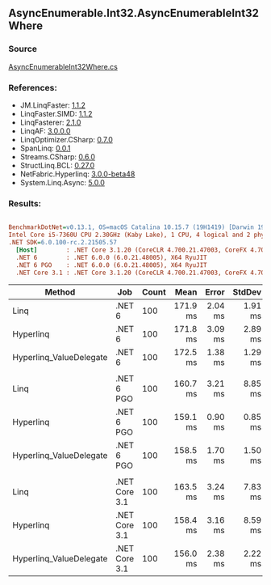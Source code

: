 ﻿## AsyncEnumerable.Int32.AsyncEnumerableInt32Where

### Source
[AsyncEnumerableInt32Where.cs](../LinqBenchmarks/AsyncEnumerable/Int32/AsyncEnumerableInt32Where.cs)

### References:
- JM.LinqFaster: [1.1.2](https://www.nuget.org/packages/JM.LinqFaster/1.1.2)
- LinqFaster.SIMD: [1.1.2](https://www.nuget.org/packages/LinqFaster.SIMD/1.0.3)
- LinqFasterer: [2.1.0](https://www.nuget.org/packages/LinqFasterer/2.1.0)
- LinqAF: [3.0.0.0](https://www.nuget.org/packages/LinqAF/3.0.0.0)
- LinqOptimizer.CSharp: [0.7.0](https://www.nuget.org/packages/LinqOptimizer.CSharp/0.7.0)
- SpanLinq: [0.0.1](https://www.nuget.org/packages/SpanLinq/0.0.1)
- Streams.CSharp: [0.6.0](https://www.nuget.org/packages/Streams.CSharp/0.6.0)
- StructLinq.BCL: [0.27.0](https://www.nuget.org/packages/StructLinq/0.27.0)
- NetFabric.Hyperlinq: [3.0.0-beta48](https://www.nuget.org/packages/NetFabric.Hyperlinq/3.0.0-beta48)
- System.Linq.Async: [5.0.0](https://www.nuget.org/packages/System.Linq.Async/5.0.0)

### Results:
``` ini

BenchmarkDotNet=v0.13.1, OS=macOS Catalina 10.15.7 (19H1419) [Darwin 19.6.0]
Intel Core i5-7360U CPU 2.30GHz (Kaby Lake), 1 CPU, 4 logical and 2 physical cores
.NET SDK=6.0.100-rc.2.21505.57
  [Host]        : .NET Core 3.1.20 (CoreCLR 4.700.21.47003, CoreFX 4.700.21.47101), X64 RyuJIT
  .NET 6        : .NET 6.0.0 (6.0.21.48005), X64 RyuJIT
  .NET 6 PGO    : .NET 6.0.0 (6.0.21.48005), X64 RyuJIT
  .NET Core 3.1 : .NET Core 3.1.20 (CoreCLR 4.700.21.47003, CoreFX 4.700.21.47101), X64 RyuJIT


```
|                  Method |           Job | Count |     Mean |   Error |  StdDev |   Median |        Ratio | RatioSD | Allocated |
|------------------------ |-------------- |------ |---------:|--------:|--------:|---------:|-------------:|--------:|----------:|
|                    Linq |        .NET 6 |   100 | 171.9 ms | 2.04 ms | 1.91 ms | 172.4 ms |     baseline |         |     51 KB |
|               Hyperlinq |        .NET 6 |   100 | 171.8 ms | 3.09 ms | 2.89 ms | 171.9 ms | 1.00x faster |   0.02x |     37 KB |
| Hyperlinq_ValueDelegate |        .NET 6 |   100 | 172.5 ms | 1.38 ms | 1.29 ms | 173.0 ms | 1.00x slower |   0.01x |     38 KB |
|                         |               |       |          |         |         |          |              |         |           |
|                    Linq |    .NET 6 PGO |   100 | 160.7 ms | 3.21 ms | 8.85 ms | 159.6 ms |     baseline |         |     51 KB |
|               Hyperlinq |    .NET 6 PGO |   100 | 159.1 ms | 0.90 ms | 0.85 ms | 159.1 ms | 1.06x faster |   0.06x |     37 KB |
| Hyperlinq_ValueDelegate |    .NET 6 PGO |   100 | 158.5 ms | 1.70 ms | 1.50 ms | 158.9 ms | 1.07x faster |   0.05x |     41 KB |
|                         |               |       |          |         |         |          |              |         |           |
|                    Linq | .NET Core 3.1 |   100 | 163.5 ms | 3.24 ms | 7.83 ms | 158.3 ms |     baseline |         |     47 KB |
|               Hyperlinq | .NET Core 3.1 |   100 | 158.4 ms | 3.16 ms | 8.59 ms | 157.0 ms | 1.04x faster |   0.08x |     33 KB |
| Hyperlinq_ValueDelegate | .NET Core 3.1 |   100 | 156.0 ms | 2.38 ms | 2.22 ms | 155.9 ms | 1.05x faster |   0.05x |     36 KB |
